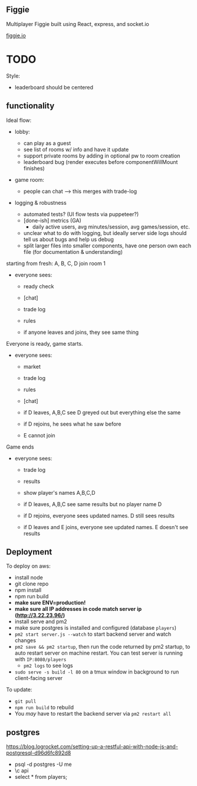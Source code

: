 ## Figgie

Multiplayer Figgie built using React, express, and socket.io

[figgie.io](figgie.io)

# TODO

Style:

- leaderboard should be centered

## functionality

Ideal flow:

- lobby:

  - can play as a guest
  - see list of rooms w/ info and have it update
  - support private rooms by adding in optional pw to room creation
  - leaderboard bug (render executes before componentWillMount finishes)

- game room:
  - people can chat --> this merges with trade-log 


- logging & robustness
  - automated tests? (UI flow tests via puppeteer?)
  - [done-ish] metrics (GA)
    - daily active users, avg minutes/session, avg games/session, etc.
  - unclear what to do with logging, but ideally server side logs should tell us about bugs and help us debug
  - split larger files into smaller components, have one person own each file (for documentation & understanding)




starting from fresh:
A, B, C, D join room 1

- everyone sees:

  - ready check
  - [chat]
  - trade log
  - rules

  - if anyone leaves and joins, they see same thing

Everyone is ready, game starts.

- everyone sees:

  - market
  - trade log
  - rules
  - [chat]

  - if D leaves, A,B,C see D greyed out but everything else the same
  - if D rejoins, he sees what he saw before
  - E cannot join

Game ends

- everyone sees:

  - trade log
  - results
  - show player's names A,B,C,D

  - if D leaves, A,B,C see same results but no player name D
  - if D rejoins, everyone sees updated names. D still sees results

  - if D leaves and E joins, everyone see updated names. E doesn't see results

## Deployment

To deploy on aws:

- install node
- git clone repo
- npm install
- npm run build
- **make sure ENV=production!**
- **make sure all IP addresses in code match server ip (http://3.22.23.96/)**
- install serve and pm2
- make sure postgres is installed and configured (database `players`)
- `pm2 start server.js --watch` to start backend server and watch changes
- `pm2 save && pm2 startup`, then run the code returned by pm2 startup, to auto restart server on machine restart. You can test server is running with `IP:8080/players`
  - `pm2 logs` to see logs
- `sudo serve -s build -l 80` on a tmux window in background to run client-facing server

To update:

- `git pull`
- `npm run build` to rebuild
- You _may_ have to restart the backend server via `pm2 restart all`

## postgres

https://blog.logrocket.com/setting-up-a-restful-api-with-node-js-and-postgresql-d96d6fc892d8

- psql -d postgres -U me
- \c api
- select \* from players;
